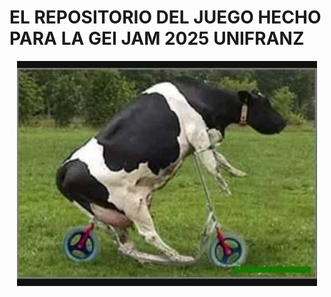 <h1>
    EL REPOSITORIO DEL JUEGO HECHO PARA LA GEI JAM 2025 UNIFRANZ
</h1>
<p align="center">
    <img
        src="https://github.com/elkks19/geijam/blob/main/repositorio/vaca.jpg"
        alt="Una vaca en triciclo"
    >
</p>
